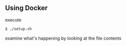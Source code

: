 ## Using Docker

execute

```bash
$ ./setup.sh
```

examine what's happening by looking at the file contents
